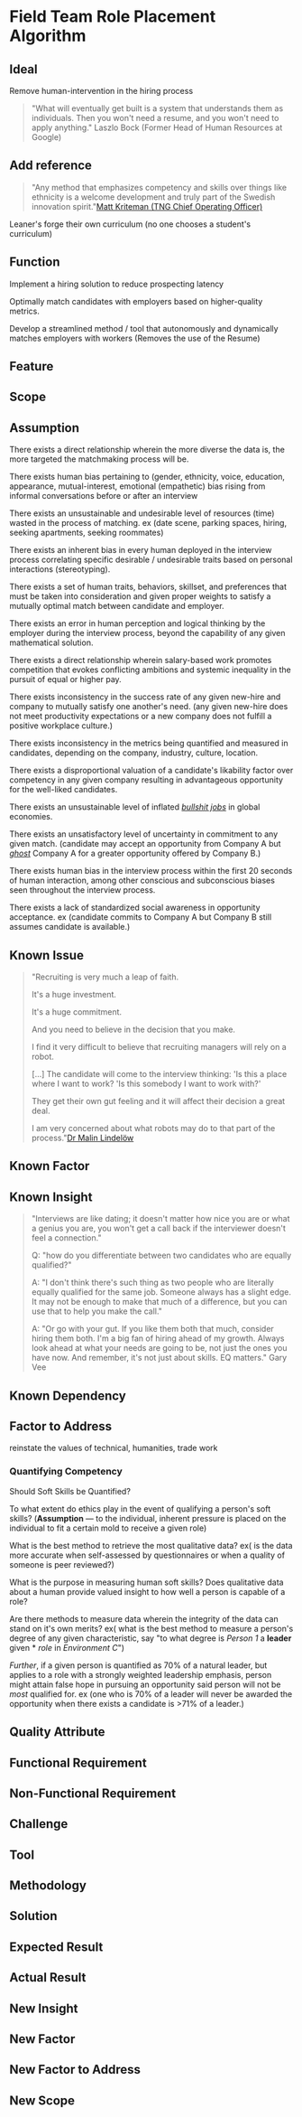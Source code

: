 # Field Team Role Placement Algorithm

## Ideal

Remove human-intervention in the hiring process

> "What will eventually get built is a system that understands them as individuals. Then you won't need a resume, and you won't need to apply anything." Laszlo Bock \(Former Head of Human Resources at Google\)

## Add reference

> "Any method that emphasizes competency and skills over things like ethnicity is a welcome development and truly part of the Swedish innovation spirit."[Matt Kriteman \(TNG Chief Operating Officer\)](https://www.bbc.com/news/business-47442953)

Leaner's forge their own curriculum \(no one chooses a student's curriculum\)

## Function

Implement a hiring solution to reduce prospecting latency

Optimally match candidates with employers based on higher-quality metrics.

Develop a streamlined method / tool that autonomously and dynamically matches employers with workers \(Removes the use of the Resume\)

## Feature

## Scope

## Assumption

There exists a direct relationship wherein the more diverse the data is, the more targeted the matchmaking process will be.

There exists human bias pertaining to \(gender, ethnicity, voice, education, appearance, mutual-interest, emotional \(empathetic\) bias rising from informal conversations before or after an interview

There exists an unsustainable and undesirable level of resources \(time\) wasted in the process of matching. ex \(date scene, parking spaces, hiring, seeking apartments, seeking roommates\)

There exists an inherent bias in every human deployed in the interview process correlating specific desirable / undesirable traits based on personal interactions \(stereotyping\).

There exists a set of human traits, behaviors, skillset, and preferences that must be taken into consideration and given proper weights to satisfy a mutually optimal match between candidate and employer.

There exists an error in human perception and logical thinking by the employer during the interview process, beyond the capability of any given mathematical solution.

There exists a direct relationship wherein salary-based work promotes competition that evokes conflicting ambitions and systemic inequality in the pursuit of equal or higher pay.

There exists inconsistency in the success rate of any given new-hire and company to mutually satisfy one another's need. \(any given new-hire does not meet productivity expectations or a new company does not fulfill a positive workplace culture.\)

There exists inconsistency in the metrics being quantified and measured in candidates, depending on the company, industry, culture, location.

There exists a disproportional valuation of a candidate's likability factor over competency in any given company resulting in advantageous opportunity for the well-liked candidates.

There exists an unsustainable level of inflated [_bullshit jobs_](https://medium.com/philonomist/david-graeber-on-capitalisms-best-kept-secret-704f13914a88) in global economies.

There exists an unsatisfactory level of uncertainty in commitment to any given match. \(candidate may accept an opportunity from Company A but [_ghost_](https://www.businessinsider.com/workers-ghosting-jobs-quitting-2018-12) Company A for a greater opportunity offered by Company B.\)

There exists human bias in the interview process within the first 20 seconds of human interaction, among other conscious and subconscious biases seen throughout the interview process.

There exists a lack of standardized social awareness in opportunity acceptance. ex \(candidate commits to Company A but Company B still assumes candidate is available.\)

## Known Issue

> "Recruiting is very much a leap of faith.
>
> It's a huge investment.
>
> It's a huge commitment.
>
> And you need to believe in the decision that you make.
>
> I find it very difficult to believe that recruiting managers will rely on a robot.
>
> \[...\] The candidate will come to the interview thinking: 'Is this a place where I want to work? 'Is this somebody I want to work with?'
>
> They get their own gut feeling and it will affect their decision a great deal.
>
> I am very concerned about what robots may do to that part of the process."[Dr Malin Lindelöw](https://www.bbc.com/news/business-47442953)

## Known Factor

## Known Insight

> "Interviews are like dating; it doesn't matter how nice you are or what a genius you are, you won't get a call back if the interviewer doesn't feel a connection."
>
> Q: "how do you differentiate between two candidates who are equally qualified?"
>
> A: "I don't think there's such thing as two people who are literally equally qualified for the same job. Someone always has a slight edge. It may not be enough to make that much of a difference, but you can use that to help you make the call."
>
> A: "Or go with your gut. If you like them both that much, consider hiring them both. I'm a big fan of hiring ahead of my growth. Always look ahead at what your needs are going to be, not just the ones you have now. And remember, it's not just about skills. EQ matters." Gary Vee

## Known Dependency

## Factor to Address

reinstate the values of technical, humanities, trade work

### Quantifying Competency

Should Soft Skills be Quantified?

To what extent do ethics play in the event of qualifying a person's soft skills? \(**Assumption** — to the individual, inherent pressure is placed on the individual to fit a certain mold to receive a given role\)

What is the best method to retrieve the most qualitative data? ex\( is the data more accurate when self-assessed by questionnaires or when a quality of someone is peer reviewed?\)

What is the purpose in measuring human soft skills? Does qualitative data about a human provide valued insight to how well a person is capable of a role?

Are there methods to measure data wherein the integrity of the data can stand on it's own merits? ex\( what is the best method to measure a person's degree of any given characteristic, say "to what degree is _Person 1_ a **leader** given \* _role_ in _Environment C_"\)

_Further_, if a given person is quantified as 70% of a natural leader, but applies to a role with a strongly weighted leadership emphasis, person might attain false hope in pursuing an opportunity said person will not be _most_ qualified for. ex \(one who is 70% of a leader will never be awarded the opportunity when there exists a candidate is &gt;71% of a leader.\)

## Quality Attribute

## Functional Requirement

## Non-Functional Requirement

## Challenge

## Tool

## Methodology

## Solution

## Expected Result

## Actual Result

## New Insight

## New Factor

## New Factor to Address

## New Scope


